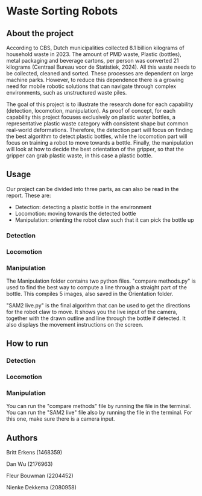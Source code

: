 # Waste Sorting Robots

## About the project
According to CBS, Dutch municipalities collected 8.1 billion kilograms of household waste in 2023. The amount of PMD waste, Plastic (bottles), metal packaging and beverage cartons, per person was converted 21 kilograms (Centraal Bureau voor de Statistiek, 2024). All this waste needs to be collected, cleaned and sorted. These processes are dependent on large machine parks. However, to reduce this dependence there is a growing need for mobile robotic solutions that can navigate through complex environments, such as unstructured waste piles.

The goal of this project is to illustrate the research done for each capability (detection, locomotion, manipulation). As proof of concept, for each capability this project focuses exclusively on plastic water bottles, a representative plastic waste category with consistent shape but common real-world deformations. Therefore, the detection part will focus on finding the best algorithm to detect plastic bottles, while the locomotion part will focus on training a robot to move towards a bottle. Finally, the manipulation will look at how to decide the best orientation of the gripper, so that the gripper can grab plastic waste, in this case a plastic bottle.

## Usage
Our project can be divided into three parts, as can also be read in the report. These are:
- Detection: detecting a plastic bottle in the environment
- Locomotion: moving towards the detected bottle
- Manipulation: orienting the robot claw such that it can pick the bottle up
### Detection

### Locomotion

### Manipulation
The Manipulation folder contains two python files. "compare methods.py" is used to find the best way to compute a line through a straight part of the bottle. This compiles 5 images, also saved in the Orientation folder.

"SAM2 live.py" is the final algorithm that can be used to get the directions for the robot claw to move. It shows you the live input of the camera, together with the drawn outline and line through the bottle if detected. It also displays the movement instructions on the screen.

## How to run

### Detection

### Locomotion

### Manipulation
You can run the "compare methods" file by running the file in the terminal. You can run the "SAM2 live" file also by running the file in the terminal. For this one, make sure there is a camera input.

## Authors
Britt Erkens (1468359) 

Dan Wu (2176963)

Fleur Bouwman (2204452)

Nienke Dekkema (2080958)